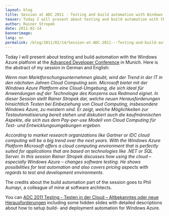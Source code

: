 ```yaml
---
layout: blog
title: Session at ADC 2011 - Testing and build automation with Windows Azure
teaser: Today I will present about testing and build automation with the Windows Azure platform at the Advanced Developer Conference in Munich.
author: Rainer Stropek
date: 2011-02-14
bannerimage: 
lang: en
permalink: /blog/2011/02/14/Session-at-ADC-2011---Testing-and-build-automation-with-Windows-Azure
---
```


<p xmlns="http://www.w3.org/1999/xhtml">Today I will present about testing and build automation with the Windows Azure platform at the <a href="http://www.adc2011.de/" target="_blank">Advanced Developer Conference</a> in Munich. Here is the abstract of my session in German and English:</p><p xmlns="http://www.w3.org/1999/xhtml">
  <em>Wenn man Marktforschungsunternehmen glaubt, wird der Trend in der IT in den nächsten Jahren Cloud Computing sein. Microsoft bietet mit der Windows Azure Plattform eine Cloud-Umgebung, die sich ideal für Anwendungen auf der Technologie des Konzerns aus Redmond eignet. In dieser Session stellt Rainer Stropek dar, welche neuen Herausforderungen hinsichtlich Testen bei Einbeziehung von Cloud Computing, insbesondere Windows Azure, zu meistern sind. Er zeigt, welche Möglichkeiten zur Testautomatisierung bereit stehen und diskutiert auch die kaufmännischen Aspekte, die sich aus dem Pay-per-use Modell von Cloud Computing für Test- und Entwicklungsumgebungen ergeben.</em>
</p><p xmlns="http://www.w3.org/1999/xhtml">
  <em>According to market research organizations like Gartner or IDC cloud computing will be a big trend over the next years. With the Windows Azure Platform Microsoft offers a cloud computing environment that is perfectly suited for applications that are based on technologies like .NET or SQL Server. In this session Rainer Stropek discusses how using the cloud – especially Windows Azure – changes software testing. He shows possibilities for test automation and also covers pricing aspects with regards to test and development environments.</em>
</p><p xmlns="http://www.w3.org/1999/xhtml">The credits about the build automation part of the session goes to Phil Aumayr, a colleague of mine at software architects.</p><p xmlns="http://www.w3.org/1999/xhtml">You can <a href="{{site.baseurl}}/content/images/blog/2011/02/ADC 2011 Testing - Testen in der Cloud â€“ Altbekanntes oder neue Herausforderungen.pdf" target="_blank">ADC 2011 Testing - Testen in der Cloud – Altbekanntes oder neue Herausforderungen</a> including some hidden slides with detailed descriptions about how to setup build- and deployment automation for Windows Azure.</p>
